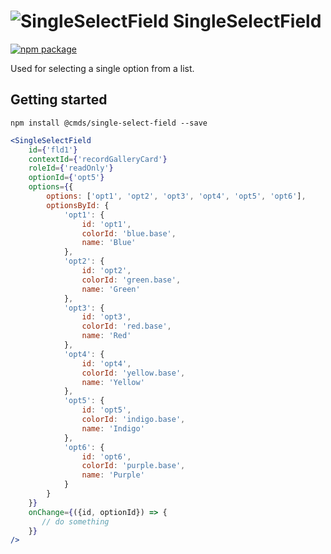 # ![SingleSelectField](https://user-images.githubusercontent.com/44801418/48109944-25097900-e27c-11e8-83ed-be6379428ced.png) SingleSelectField

[![npm package][npm-badge]][npm]

Used for selecting a single option from a list.	

## Getting started

````
npm install @cmds/single-select-field --save
````

````jsx harmony
<SingleSelectField
    id={'fld1'}
    contextId={'recordGalleryCard'}
    roleId={'readOnly'}
    optionId={'opt5'}
    options={{
        options: ['opt1', 'opt2', 'opt3', 'opt4', 'opt5', 'opt6'],
        optionsById: {
            'opt1': {
                id: 'opt1',
                colorId: 'blue.base',
                name: 'Blue'
            },
            'opt2': {
                id: 'opt2',
                colorId: 'green.base',
                name: 'Green'
            },
            'opt3': {
                id: 'opt3',
                colorId: 'red.base',
                name: 'Red'
            },
            'opt4': {
                id: 'opt4',
                colorId: 'yellow.base',
                name: 'Yellow'
            },
            'opt5': {
                id: 'opt5',
                colorId: 'indigo.base',
                name: 'Indigo'
            },
            'opt6': {
                id: 'opt6',
                colorId: 'purple.base',
                name: 'Purple'
            }
        }
    }}
    onChange={({id, optionId}) => {
       // do something 
    }}
/>
````

[npm-badge]: https://img.shields.io/npm/v/@cmds/single-select-field.svg
[npm]: https://www.npmjs.org/package/@cmds/single-select-field
